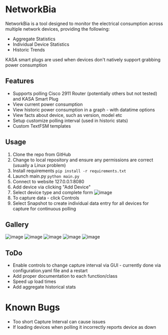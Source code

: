 # NetworkBia
NetworkBia is a tool designed to monitor the electrical consumption across multiple network devices, providing the following:
* Aggregate Statistics
* Individual Device Statistics
* Historic Trends

KASA smart plugs are used when devices don't natively support grabbing power consumption

## Features
* Supports polling Cisco 2911 Router (potentially others but not tested) and KASA Smart Plug
* View current power consumption
* View historic power consumption in a graph - with datatime options
* View facts about device, such as version, model etc
* Setup customize polling interval (used in historic stats)
* Custom TextFSM templates

## Usage
1. Clone the repo from GitHub
2. Change to local repository and ensure any permissions are correct (usually a Linux problem)
3. Install requirements `pip install -r requirements.txt`
4. Launch main.py `python main.py`
5. Connect to website 127.0.0.1:8080
6. Add device via clicking "Add Device"
7. Select device type and complete form
![image](https://i.ibb.co/KXz0mCc/bia-add-device.png)
8. To capture data - click Controls
9. Select Snapshot to create individual data entry for all devices for capture for continuous polling

## Gallery
![image](https://i.ibb.co/RbbpFG5/bia-historic-stats.png)
![image](https://i.ibb.co/N3H3Pb2/bia-controls.png)
![image](https://i.ibb.co/NmNpjzj/bia-devices.png)
![image](https://i.ibb.co/5jV4CDw/bia-disconnected-devices.png)
![image](https://i.ibb.co/VDWz9R0/bia-smart-plug.png)
## ToDo
* Enable controls to change capture interval via GUI - currently done via configuration.yaml file and a restart
* Add proper documentation to each function/class
* Speed up load times
* Add aggregate historical stats

# Known Bugs
* Too short Capture Interval can cause issues
* If loading devices when polling it incorrectly reports device as down 